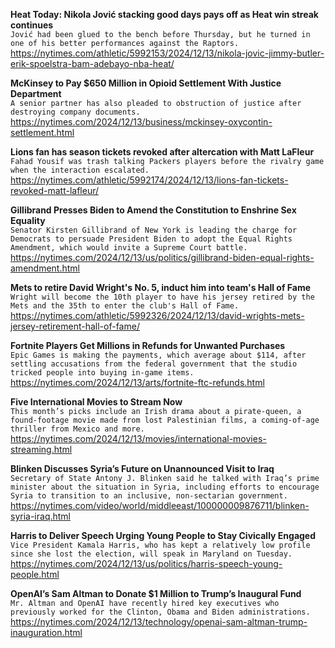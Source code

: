 **Heat Today: Nikola Jović stacking good days pays off as Heat win streak continues**\
`Jović had been glued to the bench before Thursday, but he turned in one of his better performances against the Raptors.`\
https://nytimes.com/athletic/5992153/2024/12/13/nikola-jovic-jimmy-butler-erik-spoelstra-bam-adebayo-nba-heat/

**McKinsey to Pay $650 Million in Opioid Settlement With Justice Department**\
`A senior partner has also pleaded to obstruction of justice after destroying company documents.`\
https://nytimes.com/2024/12/13/business/mckinsey-oxycontin-settlement.html

**Lions fan has season tickets revoked after altercation with Matt LaFleur**\
`Fahad Yousif was trash talking Packers players before the rivalry game when the interaction escalated. `\
https://nytimes.com/athletic/5992174/2024/12/13/lions-fan-tickets-revoked-matt-lafleur/

**Gillibrand Presses Biden to Amend the Constitution to Enshrine Sex Equality**\
`Senator Kirsten Gillibrand of New York is leading the charge for Democrats to persuade President Biden to adopt the Equal Rights Amendment, which would invite a Supreme Court battle.`\
https://nytimes.com/2024/12/13/us/politics/gillibrand-biden-equal-rights-amendment.html

**Mets to retire David Wright's No. 5, induct him into team's Hall of Fame**\
`Wright will become the 10th player to have his jersey retired by the Mets and the 35th to enter the club's Hall of Fame.`\
https://nytimes.com/athletic/5992326/2024/12/13/david-wrights-mets-jersey-retirement-hall-of-fame/

**Fortnite Players Get Millions in Refunds for Unwanted Purchases**\
`Epic Games is making the payments, which average about $114, after settling accusations from the federal government that the studio tricked people into buying in-game items.`\
https://nytimes.com/2024/12/13/arts/fortnite-ftc-refunds.html

**Five International Movies to Stream Now**\
`This month’s picks include an Irish drama about a pirate-queen, a found-footage movie made from lost Palestinian films, a coming-of-age thriller from Mexico and more.`\
https://nytimes.com/2024/12/13/movies/international-movies-streaming.html

**Blinken Discusses Syria’s Future on Unannounced Visit to Iraq**\
`Secretary of State Antony J. Blinken said he talked with Iraq’s prime minister about the situation in Syria, including efforts to encourage Syria to transition to an inclusive, non-sectarian government.`\
https://nytimes.com/video/world/middleeast/100000009876711/blinken-syria-iraq.html

**Harris to Deliver Speech Urging Young People to Stay Civically Engaged**\
`Vice President Kamala Harris, who has kept a relatively low profile since she lost the election, will speak in Maryland on Tuesday.`\
https://nytimes.com/2024/12/13/us/politics/harris-speech-young-people.html

**OpenAI’s Sam Altman to Donate $1 Million to Trump’s Inaugural Fund**\
`Mr. Altman and OpenAI have recently hired key executives who previously worked for the Clinton, Obama and Biden administrations.`\
https://nytimes.com/2024/12/13/technology/openai-sam-altman-trump-inauguration.html

